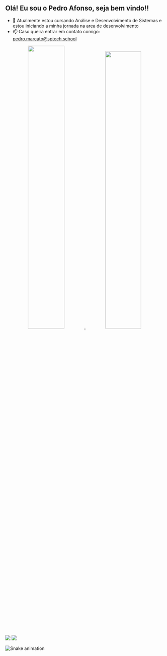 
## Olá! Eu sou o Pedro Afonso, seja bem vindo!!

- 🌱 Atualmente estou cursando Análise e Desenvolvimento de Sistemas e estou iniciando a minha jornada na area de desenvolvimento
- 📫 Caso queira entrar em contato comigo: pedro.marcato@sptech.school

<div align="center">
  <a href="https://github.com/pedroafonso0728">
  <img width="48%" src="https://github-readme-stats.vercel.app/api?username=pedroafonso0728&show_icons=true&theme=codeSTACKr&include_all_commits=true&count_private=true"/>
  <img width="47.5%" src="https://github-readme-stats.vercel.app/api/top-langs/?username=pedroafonso0728&layout=compact&langs_count=7&theme=codeSTACKr"/>
</div>

  <!--
 <a href="" target="_blank"><img src="https://img.shields.io/badge/YouTube-FF0000?style=for-the-badge&logo=youtube&logoColor=white" target="_blank"></a>
  <a href="h" target="_blank"><img src="https://img.shields.io/badge/-Instagram-%23E4405F?style=for-the-badge&logo=instagram&logoColor=white" target="_blank"></a>
 	<a href="https://www.twitch.tv/m4th5" target="_blank"><img src="https://img.shields.io/badge/Twitch-9146FF?style=for-the-badge&logo=twitch&logoColor=white" target="_blank"></a>
-->

  <div> 
  <a href = "mailto:pedro.marcato@sptech.school"><img src="https://img.shields.io/badge/-Gmail-%23333?style=for-the-badge&logo=gmail&logoColor=white" target="_blank"></a>
  <a href="https://www.linkedin.com/in/PedroAfonso-/" target="_blank"><img src="https://img.shields.io/badge/-LinkedIn-%230077B5?style=for-the-badge&logo=linkedin&logoColor=white" target="_blank"></a> 
 
  ![Snake animation](https://github.com/pedroafonso2807//blob/output/github-contribution-grid-snake.svg)
 
</div>
